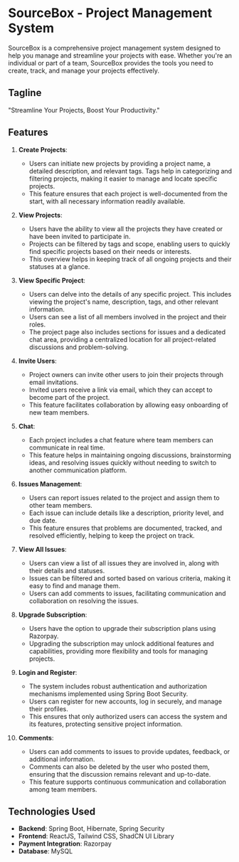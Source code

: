 # SourceBox - Project Management System

SourceBox is a comprehensive project management system designed to help you manage and streamline your projects with ease. Whether you're an individual or part of a team, SourceBox provides the tools you need to create, track, and manage your projects effectively.

## Tagline

"Streamline Your Projects, Boost Your Productivity."

## Features

1. **Create Projects**: 
   - Users can initiate new projects by providing a project name, a detailed description, and relevant tags. Tags help in categorizing and filtering projects, making it easier to manage and locate specific projects.
   - This feature ensures that each project is well-documented from the start, with all necessary information readily available.

2. **View Projects**: 
   - Users have the ability to view all the projects they have created or have been invited to participate in.
   - Projects can be filtered by tags and scope, enabling users to quickly find specific projects based on their needs or interests.
   - This overview helps in keeping track of all ongoing projects and their statuses at a glance.

3. **View Specific Project**:
   - Users can delve into the details of any specific project. This includes viewing the project's name, description, tags, and other relevant information.
   - Users can see a list of all members involved in the project and their roles.
   - The project page also includes sections for issues and a dedicated chat area, providing a centralized location for all project-related discussions and problem-solving.

4. **Invite Users**:
   - Project owners can invite other users to join their projects through email invitations.
   - Invited users receive a link via email, which they can accept to become part of the project.
   - This feature facilitates collaboration by allowing easy onboarding of new team members.

5. **Chat**:
   - Each project includes a chat feature where team members can communicate in real time.
   - This feature helps in maintaining ongoing discussions, brainstorming ideas, and resolving issues quickly without needing to switch to another communication platform.

6. **Issues Management**:
   - Users can report issues related to the project and assign them to other team members.
   - Each issue can include details like a description, priority level, and due date.
   - This feature ensures that problems are documented, tracked, and resolved efficiently, helping to keep the project on track.

7. **View All Issues**:
   - Users can view a list of all issues they are involved in, along with their details and statuses.
   - Issues can be filtered and sorted based on various criteria, making it easy to find and manage them.
   - Users can add comments to issues, facilitating communication and collaboration on resolving the issues.

8. **Upgrade Subscription**:
   - Users have the option to upgrade their subscription plans using Razorpay.
   - Upgrading the subscription may unlock additional features and capabilities, providing more flexibility and tools for managing projects.

9. **Login and Register**:
   - The system includes robust authentication and authorization mechanisms implemented using Spring Boot Security.
   - Users can register for new accounts, log in securely, and manage their profiles.
   - This ensures that only authorized users can access the system and its features, protecting sensitive project information.

10. **Comments**:
    - Users can add comments to issues to provide updates, feedback, or additional information.
    - Comments can also be deleted by the user who posted them, ensuring that the discussion remains relevant and up-to-date.
    - This feature supports continuous communication and collaboration among team members.

## Technologies Used

- **Backend**: Spring Boot, Hibernate, Spring Security
- **Frontend**: ReactJS, Tailwind CSS, ShadCN UI Library
- **Payment Integration**: Razorpay
- **Database**: MySQL
